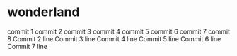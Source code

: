 # wonderland
commit 1
commit 2
commit 3
commit 4
commit 5
commit 6
commit 7
commit 8
Commit 2 line
Commit 3 line
Commit 4 line
Commit 5 line
Commit 6 line
Commit 7 line
